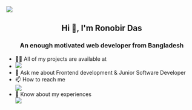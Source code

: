 
 <img src="https://repository-images.githubusercontent.com/588181932/e36ec678-7984-4cdd-8e4c-a3932772ff8e">
   
   <h2 align="center">Hi 👋, I'm Ronobir Das</h2>
   <div>
   <h3 align="center">An enough motivated web developer from Bangladesh</h3>

   <div>
   <ul>
   <li>👨‍💻 All of my projects are available at <li><img src="https://ronobir-web.surge.sh/">
   <li>💬 Ask me about Frontend development & Junior Software Developer</li>
   <li>📫 How to reach me </li><img src="priashdas84@gmail.com">
   <li>📄 Know about my experiences </li><img src="https://docs.google.com/document/d/1wMPLnOuszzeIPOdX2i9E9LxF4KBWQsdwWwyn7Oi8Uow/edit">
   
   </ul>
   
   </div>
   </div>